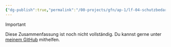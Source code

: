 ```yaml
---
{"dg-publish":true,"permalink":"/00-projects/gfn/ap-1/lf-04-schutzbedarfsanalyse-im-eigenen-arbeitsbereich-durchfuehren/","tags":["inProgress","GFN/LF04"]}
---
```


>[!important] 
>Diese Zusammenfassung ist noch nicht vollständig.
>Du kannst gerne unter [meinem GitHub](https://github.com/U-L-M-S/digital-garden) mithelfen.


